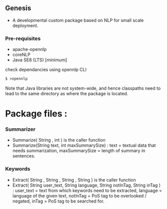 ## Genesis

- A developmental custom package based on NLP for small scale deployment.


### Pre-requisites

- apache-opennlp
- coreNLP
- Java SE8 (LTS) [minimum]

check dependancies using opennlp CLI
```markdown
$ >opennlp
```
Note that Java libraries are not system-wide, and hence classpaths need to lead to the same directory as where the package is located.

# Package files :

### Summarizer
- Summarize( String , int ) is the caller function
- Summarize(String text, int maxSummarySize) : text = textual data that needs summarization, maxSummarySize = length of summary in sentences.

### Keywords
- Extract( String , String , String , String ) is the caller function
- Extract( String user_text, String language, String notInTag, String inTag ) : user_text = text from which keywords need to be extracted, language = language of the given text, notInTag = PoS tag to be overlooked / negated, inTag = PoS tag to be searched for.
